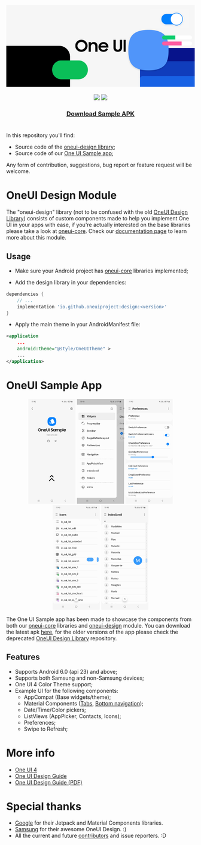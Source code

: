 <p align="center">
  <img loading="lazy" src="readme-res/design-readme-header.png"/>
  <br><br>
  <a href="https://t.me/oneuiproject"><img src="https://img.shields.io/badge/Telegram-OneUI_Project-blue.svg?style=for-the-badge&logo=Telegram"/></a>
  <a href="https://mvnrepository.com/artifact/io.github.oneuiproject/design"><img src="https://img.shields.io/maven-central/v/io.github.oneuiproject/design?color=%23C71A36&label=Maven&logo=Apache%20Maven&logoColor=%23C11920&style=for-the-badge"/></a>
  <h3 align="center"><a href="https://github.com/OneUIProject/oneui-design/raw/main/sample-app/release/sample-app-release.apk">Download Sample APK</a></h3>
</p>

<h1></h1>

In this repository you'll find:
- Source code of the [oneui-design library](#oneui-design-module);
- Source code of our [One UI Sample app](#oneui-sample-app);

Any form of contribution, suggestions, bug report or feature request will be welcome.

# OneUI Design Module

The "oneui-design" library (not to be confused with the old [OneUI Design Library](https://github.com/OneUIProject/OneUI-Design-Library)) consists of custom components made to help you implement One UI in your apps with ease, if you're actually interested on the base libraries please take a look at [oneui-core](https://github.com/OneUIProject/oneui-core). Check our [documentation page](https://oneuiproject.github.io/design/) to learn more about this module.

## Usage

- Make sure your Android project has [oneui-core](https://github.com/OneUIProject/oneui-core#usage) libraries implemented;

- Add the design library in your dependencies:
```groovy
dependencies {
    // ...
    implementation 'io.github.oneuiproject:design:<version>'
}
```

- Apply the main theme in your AndroidManifest file:
```xml
<application
    ...
    android:theme="@style/OneUITheme" >
    ...
</application>
```

# OneUI Sample App

<p align="center"><img loading="lazy" src="readme-res/sample-ss1.jpg" height="280"/> <img loading="lazy" src="readme-res/sample-ss2.jpg" height="280"/> <img loading="lazy" src="readme-res/sample-ss3.jpg" height="280"/> <img loading="lazy" src="readme-res/sample-ss4.jpg" height="280"/> <img loading="lazy" src="readme-res/sample-ss5.jpg" height="280"/></p>

The One UI Sample app has been made to showcase the components from both our [oneui-core](https://github.com/OneUIProject/oneui-core) libraries and [oneui-design](#oneui-design-module) module. You can download the latest apk [here](https://github.com/OneUIProject/oneui-design/raw/main/sample-app/release/sample-app-release.apk), for the older versions of the app please check the deprecated [OneUI Design Library](https://github.com/OneUIProject/OneUI-Design-Library) repository.

## Features
- Supports Android 6.0 (api 23) and above;
- Supports both Samsung and non-Samsung devices;
- One UI 4 Color Theme support;
- Example UI for the following components:
  - AppCompat (Base widgets/theme);
  - Material Components ([Tabs](https://material.io/components/tabs), [Bottom navigation](https://material.io/components/bottom-navigation));
  - Date/Time/Color pickers;
  - ListViews (AppPicker, Contacts, Icons);
  - Preferences;
  - Swipe to Refresh;

# More info
- [One UI 4](https://design.samsung.com/global/contents/one-ui-4/)
- [One UI Design Guide](https://developer.samsung.com/one-ui/index.html)
- [One UI Design Guide (PDF)](https://design.samsung.com/global/contents/one-ui/download/oneui_design_guide_eng.pdf)

# Special thanks
- [Google](https://developer.android.com/jetpack) for their Jetpack and Material Components libraries.
- [Samsung](https://www.samsung.com/) for their awesome OneUI Design. :)
- All the current and future [contributors](https://github.com/OneUIProject/oneui-design/graphs/contributors) and issue reporters. :D
